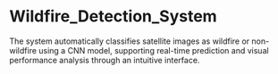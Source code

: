 # Wildfire_Detection_System
The system automatically classifies satellite images as wildfire or non-wildfire using a CNN model, supporting real-time prediction and visual performance analysis through an intuitive interface.
